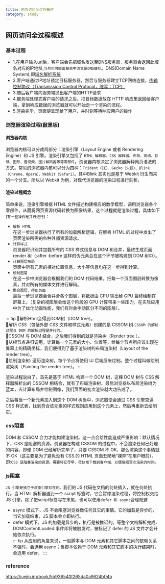 ```yaml
---
title: 网页访问全过程概述
category: study
---
```


## 网页访问全过程概述

### 基本过程

- 1.在用户输入url后，客户端会先把域名发送至DNS服务器，服务器会返回此域名对应的IP地址,`当然也可能直接命中浏览器DNS缓存`。DNS(Domain Name System),即[域名解析系统](https://zh.wikipedia.org/wiki/%E5%9F%9F%E5%90%8D%E7%B3%BB%E7%BB%9F)
- 2.客户端通过IP地址锁定目标服务器，然后与服务器建立TCP网络连接。[传输控制协议（Transmission Control Protocol，缩写：TCP）](https://zh.wikipedia.org/wiki/%E4%BC%A0%E8%BE%93%E6%8E%A7%E5%88%B6%E5%8D%8F%E8%AE%AE)
- 3.随后客户端向服务端抛出客户端的HTTP请求
- 4.服务端处理完客户端的请求之后，把目标数据放在 HTTP 响应里返回给客户端，拿到响应数据的浏览器就可以开始走一个渲染的流程。
- 5.渲染完毕，页面便呈现给了用户，并时刻等待响应用户的操作

### 浏览器渲染过程(敲黑板)

#### 浏览器内核
浏览器内核可以分成两部分：渲染引擎（Layout Engine 或者 Rendering Engine）和 JS 引擎。渲染引擎又包括了 `HTML 解释器、CSS 解释器、布局、网络、存储、图形、音视频、图片解码器等等零部件`。浏览器内核决定了浏览器解释网页语法的方式。常见的浏览器内核可以分为四种：`Trident（IE）、Gecko（火狐）、Blink（Chrome、Opera）、Webkit（Safari）`。其中Blink 其实也是基于 Webkit 衍生而来的一个分支。所以以 Webkit 为例，对现代浏览器的渲染过程进行剖析。

#### 渲染过程概念

简单来说，渲染引擎根据 HTML 文件描述构建相应的数学模型，调用浏览器各个零部件，从而将网页资源代码转换为图像结果，这个过程就是渲染过程，具体如下(`有一些操作是并行进行`)：
- `解析 HTML`  
在这一步浏览器执行了所有的加载解析逻辑，在解析 HTML 的过程中发出了页面渲染所需的各种外部资源请求。
- `计算样式`  
浏览器将识别并加载所有的 CSS 样式信息与 DOM 树合并，最终生成页面 render 树（:after :before 这样的伪元素会在这个环节被构建到 DOM 树中）。
- `计算图层布局`  
页面中所有元素的相对位置信息，大小等信息均在这一步得到计算。
- `绘制图层`  
在这一步中浏览器会根据我们的 DOM 代码结果，把每一个页面图层转换为像素，并对所有的媒体文件进行解码。
- `整合图层，得到页面`  
最后一步浏览器会合并合各个图层，将数据由 CPU 输出给 GPU 最终绘制在屏幕上。（复杂的视图层会给这个阶段的 GPU 计算带来一些压力，在实际应用中为了优化动画性能，我们有时会手动区分不同的图层）。

::: tip
🌲解析Html会得到DOM树（DOM tree）。  
🌲解析 CSS（包括外部 CSS 文件和样式元素）创建的是 CSSOM 树.`CSSOM 的解析过程与 DOM 的解析过程是并行的。`    
🌲CSSOM 与 DOM 结合，之后我们得到的就是渲染树（Render tree ）。  
🌲从根节点递归调用，计算每一个元素的大小、位置等，给每个节点所应该出现在屏幕上的精确坐标，我们便得到了基于渲染树的布局渲染树（Layout of the render tree）。  
🌲绘制渲染树: 遍历渲染树，每个节点将使用 UI 后端层来绘制。整个过程叫做绘制渲染树（Painting the render tree）。
:::

渲染过程说白了，首先是基于 HTML 构建一个 DOM 树，这棵 DOM 树与 CSS 解释器解析出的 CSSOM 相结合，就有了布局渲染树。最后浏览器以布局渲染树为蓝本，去计算布局并绘制图像，我们页面的初次渲染就大功告成了。

之后每当一个新元素加入到这个 DOM 树当中，浏览器便会通过 CSS 引擎查遍 CSS 样式表，找到符合该元素的样式规则应用到这个元素上，然后再重新去绘制它。

### css阻塞

DOM 和 CSSOM 合力才能构建渲染树。这一点会给性能造成严重影响：默认情况下，CSS 是阻塞的资源。浏览器在构建 CSSOM 的过程中，不会渲染任何已处理的内容。即便 DOM 已经解析完毕了，只要 CSSOM 不 OK，那么渲染这个事情就不 OK（这主要是为了避免没有 CSS 的 HTML 页面丑陋地“裸奔”在用户眼前）。
即:`CSS 是阻塞渲染的资源。需要将它尽早、尽快地下载到客户端，以便缩短首次渲染的时间。`

### js阻塞

`JS 引擎是独立于渲染引擎存在的。`我们的 JS 代码在文档的何处插入，就在何处执行。当 HTML 解析器遇到一个 script 标签时，它会暂停渲染过程，将控制权交给 JS 引擎。除了把script标签写在末尾，也可以使用`defer 和 async`合理规避  
- async 模式下，JS 不会阻塞浏览器做任何其它的事情。它的加载是异步的，当它加载结束，JS 脚本会立即执行。  
- defer 模式下，JS 的加载是异步的，执行是被推迟的。等整个文档解析完成、DOMContentLoaded 事件即将被触发时，被标记了 defer 的 JS 文件才会开始依次执行。  
::: tip
从应用的角度来说，一般脚本与 DOM 元素和其它脚本之间的依赖关系不强时，会选用 async；当脚本依赖于 DOM 元素和其它脚本的执行结果时，会选用 defer。
:::

### reference

https://juejin.im/book/5b936540f265da0a9624b04b